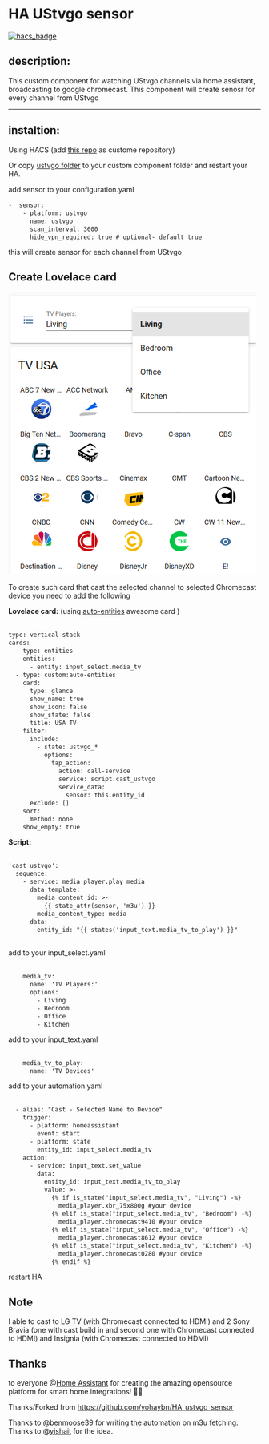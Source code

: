 
# HA UStvgo sensor
[![hacs_badge](https://img.shields.io/badge/HACS-Custom-41BDF5.svg)](https://github.com/hacs/integration)

## description:
This custom component for watching UStvgo channels via home assistant, broadcasting to google chromecast. 
This component will create senosr for every channel from UStvgo

------------
## instaltion:
Using HACS (add [this repo](https://github.com/yohaybn/HA_ustvgo_sensor ) as custome repository) 

Or copy [ustvgo folder](https://github.com/yohaybn/HA_ustvgo_sensor/tree/main/custom-components/ustvgo ) to your custom component folder and restart your HA.  

add sensor to your configuration.yaml
<pre><code>-  sensor:
	- platform: ustvgo
	  name: ustvgo
	  scan_interval: 3600
	  hide_vpn_required: true # optional- default true
</code></pre>
this will create sensor for each channel from UStvgo
## Create Lovelace card
![enter image description here](https://github.com/vlad36N/HA_ustvgo_sensor/blob/main/images/lovelace1.png?raw=true)

To create such card that cast the selected channel to selected Chromecast device you need to add the following

**Lovelace card:** (using [auto-entities](https://github.com/thomasloven/lovelace-auto-entities) awesome card )
<pre><code>
type: vertical-stack
cards:
  - type: entities
    entities:
      - entity: input_select.media_tv
  - type: custom:auto-entities
    card:
      type: glance
      show_name: true
      show_icon: false
      show_state: false
      title: USA TV
    filter:
      include:
        - state: ustvgo_*
          options:
            tap_action:
              action: call-service
              service: script.cast_ustvgo
              service_data:
                sensor: this.entity_id
      exclude: []
    sort:
      method: none
    show_empty: true
</code></pre>
**Script:**
<pre><code>
'cast_ustvgo':
  sequence:
    - service: media_player.play_media
      data_template:
        media_content_id: >-
          {{ state_attr(sensor, 'm3u') }}
        media_content_type: media
      data:
        entity_id: "{{ states('input_text.media_tv_to_play') }}"

</code></pre>

add to your input_select.yaml
<pre><code>
    media_tv:
      name: 'TV Players:'
      options:
        - Living
        - Bedroom
        - Office
        - Kitchen
</code></pre>

add to your input_text.yaml
<pre><code>
    media_tv_to_play:
      name: 'TV Devices'
</code></pre>

add to your automation.yaml
<pre><code>
  - alias: "Cast - Selected Name to Device"
    trigger:
      - platform: homeassistant
        event: start
      - platform: state
        entity_id: input_select.media_tv
    action:
      - service: input_text.set_value
        data:
          entity_id: input_text.media_tv_to_play
          value: >-
            {% if is_state("input_select.media_tv", "Living") -%}
              media_player.xbr_75x800g #your device
            {% elif is_state("input_select.media_tv", "Bedroom") -%} 
              media_player.chromecast9410 #your device
            {% elif is_state("input_select.media_tv", "Office") -%}
              media_player.chromecast8612 #your device
            {% elif is_state("input_select.media_tv", "Kitchen") -%}
              media_player.chromecast0280 #your device
            {% endif %}
</code></pre>

restart HA


## Note
I able to cast to LG TV (with Chromecast connected to HDMI) and 2 Sony Bravia (one with cast build in and second one with Chromecast connected to HDMI) and Insignia (with Chromecast connected to HDMI)


## Thanks

to everyone @[Home Assistant](https://www.home-assistant.io/ "Home Assistant")
 for creating the amazing opensource platform for smart home integrations! 🙏🏼 
 
Thanks/Forked from  https://github.com/yohaybn/HA_ustvgo_sensor 
 
Thanks to @[benmoose39](https://github.com/benmoose39 "benmoose39") for writing the automation on m3u fetching.
Thanks to @[yishait](https://github.com/yishait "yishait") for the idea.
